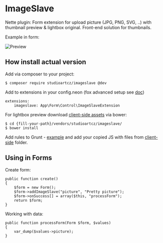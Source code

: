# ImageSlave
Nette plugin: Form extension for upload picture (JPG, PNG, SVG, ..) with thumbnail preview &amp; lightbox original. Front-end solution for thumbnails.

Example in form:

![Preview](images/preview.png)

## How install actual version

Add via composer to your project:

    $ composer require studioartcz/imageslave @dev

Add to extensions in your config.neon (fox advanced setup see [doc](doc/extension-setup.md))

    extensions:
        imageslave: App\Form\Control\ImageSlaveExtension
        
For lightbox preview download [client-side assets](client-side/) via bower:

    $ cd {fill-your-path}/vendors/studioartcz/imageslave/
    $ bower install

Add rules to Grunt - [example](docs/grunt-sample.md) and add your copied JS with files from [client-side](client-side/) folder.
        
## Using in Forms

Create form:
    
    public function create()
    {
        $form = new Form();
        $form->addImageSlave("picture", "Pretty picture");
        $form->onSuccess[] = array($this, "processForm");
        return $form;
    }
    
Working with data:

    public function processForm(Form $form, $values)
    {
        var_dump($values->picture);
    }

